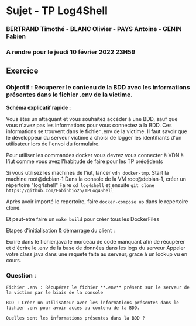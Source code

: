# Sujet - TP Log4Shell
### BERTRAND Timothé - BLANC Olivier - PAYS Antoine - GENIN Fabien
### A rendre pour le jeudi 10 février 2022 23H59


## Exercice

### **Objectif** : Récuperer le contenu de la BDD avec les informations présentes dans le fichier .env de la victime.


**Schéma explicatif rapide :** 

Vous êtes un attaquant et vous souhaitez accéder à une BDD, sauf que vous n'avez pas les informations pour vous connectez à la BDD. Ces informations se trouvent dans le fichier .env de la victime.
Il faut savoir que le développeur du serveur victime a choisi de logger les identifiants d'un utilisateur lors de l'envoi du formulaire.



Pour utiliser les commandes docker vous devrez vous connecter à VDN à l'iut comme vous avez l'habitude de faire pour les TP précédents

Si vous utilisez les machines de l'iut, lancer `vdn docker-tmp`.
Start la machine root@debian-1
Dans la console de la VM root@debian-1, créer un répertoire "log4shell" 
Faire `cd log4shell` et ensuite `git clone https://github.com/Fabinhio25/TPLog4Shell`


Après avoir importé le repertoire, faire `docker-compose up` dans le repertoire cloné.

Et peut-etre faire un `make build` pour créer tous les DockerFiles

Etapes d'initialisation & démarrage du client : 

Ecrire dans le fichier.java le morceau de code manquant afin de récupérer et d'écrire le .env de la base de données dans les logs du serveur
Appeler votre class java dans une requete faite au serveur, grace à un lookup vu en cours.


### Question : 
    Fichier .env : Récupérer le fichier **.env** présent sur le serveur de la victime par le biais de la console

    BDD : Créer un utilisateur avec les informations présentes dans le fichier .env pour avoir accès au contenu de la BDD. 

    Quelles sont les informations présentes dans la BDD ? 

